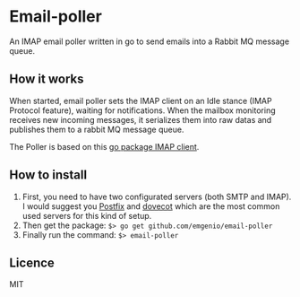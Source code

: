 # Email-poller
An IMAP email poller written in go to send emails into a Rabbit MQ message queue.

## How it works
When started, email poller sets the IMAP client on an Idle stance (IMAP Protocol feature), waiting for notifications. When the mailbox monitoring receives new incoming messages, it serializes them into raw datas and publishes them to a rabbit MQ message queue.

The Poller is based on this [go package IMAP client](https://github.com/mxk/go-imap).

## How to install
1. First, you need to have two configurated servers (both SMTP and IMAP). I would suggest you [Postfix](http://www.postfix.org/) and [dovecot](http://www.dovecot.org/) which are the most common used servers for this kind of setup.
2. Then get the package: `$> go get github.com/emgenio/email-poller`
3. Finally run the command: `$> email-poller`

## Licence
MIT